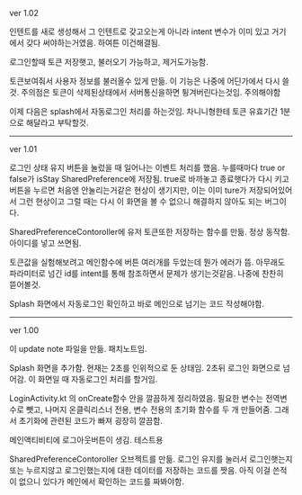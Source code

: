 ver 1.02

인텐트를 새로 생성해서 그 인텐트로 갖고오는게 아니라 intent 변수가 이미 있고 거기에서 갖다 써야하는거였음. 하여튼 이건해결됨.

로그인할때 토큰 저장햇고, 불러오기 가능하고, 제거도가능함.

토큰보여줘서 사용자 정보를 불러올수 있게 만듦. 이 기능은 나중에 어딘가에서 다시 쓸 것.
주의점은 토큰이 삭제된상태에서 서버통신을하면 튕겨버린다는것임. 주의해야함

이제 다음은 splash에서 자동로그인 처리를 하는것임. 차니니형한테 토큰 유효기간 1분으로 해달라고 부탁할것.

*****
ver 1.01

로그인 상태 유지 버튼을 눌렀을 때 일어나는 이벤트 처리를 했음.  누를때마다 true or false가 isStay SharedPreference에 저장됨.
 true로 바까놓고 종료햇다가 다시 키고 버튼을 누르면 처음엔 안눌리는거같은 현상이 생기지만, 이는 이미 ture가 저장되어있어서 그런 현상이고 그럴 때는 다시 이 화면을 볼 수 없으니 해결하지 않아도 되는 버그이다.

SharedPreferenceContoroller에 유저 토큰또한 저장하는 함수를 만듦. 정상 동작함. 아이디를 넣고 쓰면됨.

토큰값을 실험해보려고 메인함수에 버튼 여러개를 두었는데 뭔가 에러가 뜸.
아무래도 파라미터로 넘긴 id를 intent를 통해 참조하면서 문제가 생기는것같음. 나중에 찬찬히 뜯어볼것.

Splash 화면에서 자동로그인 확인하고 바로 메인으로 넘기는 코드 작성해야함.

*****

ver 1.00

이 update note 파일을 만듦. 패치노트임.

Splash 화면을 추가함. 현재는 2초를 인위적으로 둔 상태임. 2초뒤 로그인 화면으로 넘어감. 이 화면일 때 자동로그인 처리를 할거임. 

LoginActivity.kt 의 onCreate함수 안을 깔끔하게 정리하였음. 필요한 변수는 전역변수로 뺏고, 나머지 온클릭리스너 전용, 변수 전용의 초기화 함수를 두 개 만들어줌. 그래서 초기화에 관련된 코드가 빠져 굉장히 깔끔함.

메인액티비티에 로그아웃버튼이 생김. 테스트용 

SharedPreferenceContoroller 오브젝트를 만듦. 로그인 유지를 눌러서 로그인햇는지 또는 누르지않고 로그인했는지에 대한 데이터를 저장하는 코드를 짯음. 아직 이걸 쓴적이 없으니 있다가 메인에서 확인하는 코드를 짜봐야함.